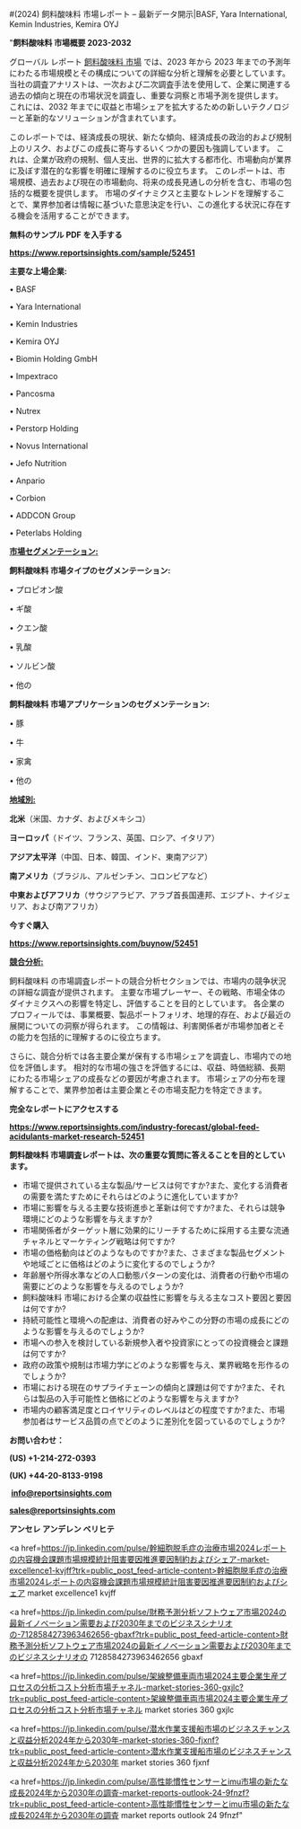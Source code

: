 #(2024) 飼料酸味料 市場レポート – 最新データ開示|BASF, Yara International, Kemin Industries, Kemira OYJ

"<strong>飼料酸味料 市場概要 2023-2032</strong>

グローバル レポート <a href=https://www.reportsinsights.com/sample/52451>飼料酸味料 市場</a> では、2023 年から 2023 年までの予測年にわたる市場規模とその構成についての詳細な分析と理解を必要としています。 当社の調査アナリストは、一次および二次調査手法を使用して、企業に関連する過去の傾向と現在の市場状況を調査し、重要な洞察と市場予測を提供します。 これには、2032 年までに収益と市場シェアを拡大​​するための新しいテクノロジーと革新的なソリューションが含まれています。

このレポートでは、経済成長の現状、新たな傾向、経済成長の政治的および規制上のリスク、およびこの成長に寄与するいくつかの要因も強調しています。 これは、企業が政府の規制、個人支出、世界的に拡大する都市化、市場動向が業界に及ぼす潜在的な影響を明確に理解するのに役立ちます。 このレポートは、市場規模、過去および現在の市場動向、将来の成長見通しの分析を含む、市場の包括的な概要を提供します。 市場のダイナミクスと主要なトレンドを理解することで、業界参加者は情報に基づいた意思決定を行い、この進化する状況に存在する機会を活用することができます。

<strong><b>無料のサンプル PDF を入手する</b></strong>

<a href=https://www.reportsinsights.com/sample/52451><strong><u>https://www.reportsinsights.com/sample/52451</u></strong></a>

<strong>主要な上場企業:</strong>

• BASF

• Yara International

• Kemin Industries

• Kemira OYJ

• Biomin Holding GmbH

• Impextraco

• Pancosma

• Nutrex

• Perstorp Holding

• Novus International

• Jefo Nutrition

• Anpario

• Corbion

• ADDCON Group

• Peterlabs Holding

<strong><u>市場セグメンテーション</u></strong><strong><u>:</u></strong>

<strong>飼料酸味料 市場タイプのセグメンテーション:</strong>

• プロピオン酸

• ギ酸

• クエン酸

• 乳酸

• ソルビン酸

• 他の

<strong>飼料酸味料 市場アプリケーションのセグメンテーション:</strong>

• 豚

• 牛

• 家禽

• 他の

<strong><u>地域別</u></strong><strong><u>:</u></strong>

<strong>北米</strong>（米国、カナダ、およびメキシコ）

<strong>ヨーロッパ</strong>（ドイツ、フランス、英国、ロシア、イタリア）

<strong>アジア太平洋</strong>（中国、日本、韓国、インド、東南アジア）

<strong>南アメリカ</strong>（ブラジル、アルゼンチン、コロンビアなど）

<strong>中東およびアフリカ</strong>（サウジアラビア、アラブ首長国連邦、エジプト、ナイジェリア、および南アフリカ）

<strong>今すぐ購入</strong>

<a href=https://www.reportsinsights.com/buynow/52451><strong><u>https://www.reportsinsights.com/buynow/52451</u></strong></a>

<strong><u>競合分析:</u></strong>

飼料酸味料 の市場調査レポートの競合分析セクションでは、市場内の競争状況の詳細な調査が提供されます。 主要な市場プレーヤー、その戦略、市場全体のダイナミクスへの影響を特定し、評価することを目的としています。 各企業のプロフィールでは、事業概要、製品ポートフォリオ、地理的存在、および最近の展開についての洞察が得られます。 この情報は、利害関係者が市場参加者とその能力を包括的に理解するのに役立ちます。

さらに、競合分析では各主要企業が保有する市場シェアを調査し、市場内での地位を評価します。 相対的な市場の強さを評価するには、収益、時価総額、長期にわたる市場シェアの成長などの要因が考慮されます。 市場シェアの分布を理解することで、業界参加者は主要企業とその市場支配力を特定できます。

<strong>完全なレポートにアクセスする</strong>

<a href=https://www.reportsinsights.com/industry-forecast/global-feed-acidulants-market-research-52451><strong><u><b>https://www.reportsinsights.com/industry-forecast/global-feed-acidulants-market-research-52451</b></u></strong></a>

<strong><b>飼料酸味料 市場調査レポートは、次の重要な質問に答えることを目的としています。</b></strong>
<ul>
  <li>市場で提供されている主な製品/サービスは何ですか?また、変化する消費者の需要を満たすためにそれらはどのように進化していますか?</li>
  <li>市場に影響を与える主要な技術進歩と革新は何ですか?また、それらは競争環境にどのような影響を与えますか?</li>
  <li>市場関係者がターゲット層に効果的にリーチするために採用する主要な流通チャネルとマーケティング戦略は何ですか?</li>
  <li>市場の価格動向はどのようなものですか?また、さまざまな製品セグメントや地域ごとに価格はどのように変化するのでしょうか?</li>
  <li>年齢層や所得水準などの人口動態パターンの変化は、消費者の行動や市場の需要にどのような影響を与えるのでしょうか?</li>
  <li>飼料酸味料 市場における企業の収益性に影響を与える主なコスト要因と要因は何ですか?</li>
  <li>持続可能性と環境への配慮は、消費者の好みやこの分野の市場の成長にどのような影響を与えるのでしょうか?</li>
  <li>市場への参入を検討している新規参入者や投資家にとっての投資機会と課題は何ですか?</li>
  <li>政府の政策や規制は市場力学にどのような影響を与え、業界戦略を形作るのでしょうか?</li>
  <li>市場における現在のサプライチェーンの傾向と課題は何ですか?また、それらは製品の入手可能性と価格にどのような影響を与えますか?</li>
  <li>市場内の顧客満足度とロイヤリティのレベルはどの程度ですか?また、市場参加者はサービス品質の点でどのように差別化を図っているのでしょうか?</li>
</ul>
<strong>お問い合わせ：</strong>

<strong>(US) +1-214-272-0393</strong>

<strong>(UK) +44-20-8133-9198</strong>

<strong> </strong><a href=info@reportsinsights.com><strong><u>info@reportsinsights.com</u></strong></a>

<a href=sales@reportsinsights.com><strong><u>sales@reportsinsights.com</u></strong></a>

<strong>アンセレ アンデレン ベリヒテ</strong>

<a href=https://jp.linkedin.com/pulse/幹細胞脱毛症の治療市場2024レポートの内容機会課題市場規模統計阻害要因推進要因制約およびシェア-market-excellence1-kvjff?trk=public_post_feed-article-content>幹細胞脱毛症の治療市場2024レポートの内容機会課題市場規模統計阻害要因推進要因制約およびシェア market excellence1 kvjff</a>

<a href=https://jp.linkedin.com/pulse/財務予測分析ソフトウェア市場2024の最新イノベーション需要および2030年までのビジネスシナリオの-7128584273963462656-gbaxf?trk=public_post_feed-article-content>財務予測分析ソフトウェア市場2024の最新イノベーション需要および2030年までのビジネスシナリオの 7128584273963462656 gbaxf</a>

<a href=https://jp.linkedin.com/pulse/架線整備車両市場2024主要企業生産プロセスの分析コスト分析市場チャネル-market-stories-360-gxjlc?trk=public_post_feed-article-content>架線整備車両市場2024主要企業生産プロセスの分析コスト分析市場チャネル market stories 360 gxjlc</a>

<a href=https://jp.linkedin.com/pulse/潜水作業支援船市場のビジネスチャンスと収益分析2024年から2030年-market-stories-360-fjxnf?trk=public_post_feed-article-content>潜水作業支援船市場のビジネスチャンスと収益分析2024年から2030年 market stories 360 fjxnf</a>

<a href=https://jp.linkedin.com/pulse/高性能慣性センサーとimu市場の新たな成長2024年から2030年の調査-market-reports-outlook-24-9fnzf?trk=public_post_feed-article-content>高性能慣性センサーとimu市場の新たな成長2024年から2030年の調査 market reports outlook 24 9fnzf</a>"
